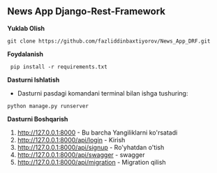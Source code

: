 ## News App Django-Rest-Framework

**Yuklab Olish**
```
git clone https://github.com/fazliddinbaxtiyorov/News_App_DRF.git
```
**Foydalanish**
```
 pip install -r requirements.txt
```
**Dasturni Ishlatish**
  * Dasturni pasdagi komandani terminal bilan ishga tushuring: 
```
python manage.py runserver
```


**Dasturni Boshqarish**

1. http://127.0.0.1:8000 - Bu barcha Yangiliklarni ko'rsatadi
2. http://127.0.0.1:8000/api/login - Kirish
3. http://127.0.0.1:8000/api/signup - Ro'yhatdan o'tish
4. http://127.0.0.1:8000/api/swagger - swagger
5. http://127.0.0.1:8000/api/migration - Migration qilish
